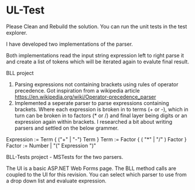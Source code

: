 # UL-Test

Please Clean and Rebuild the solution.
You can run the unit tests in the test explorer.

I have developed two implementations of the parser.

Both implementations read the input string expression left to right parse it and create a list of tokens which will be iterated again to evalute final result.

BLL project
1. Parsing expressions not containing brackets using rules of operator precedence. Got inspiration from a wikipedia article
https://en.wikipedia.org/wiki/Operator-precedence_parser
2. Implemented a seperate parser to parse expressions containing brackets. Where each expression is broken in to terms (+ or -), which in turn can be broken in to factors (* or /) and final layer being digits or an expression again within brackets. I researched a bit about writing parsers and settled on the below grammer.

Expression := Term { ("+" | "-") Term }
Term       := Factor { ( "*" | "/" ) Factor }
Factor     := Number | "(" Expression ")"

BLL-Tests project - MSTests for the two parsers.

The UI is a basic ASP.NET Web Forms page. The BLL method calls are coupled to the UI for this revision. You can select which parser to use from a drop down list and evaluate expression.